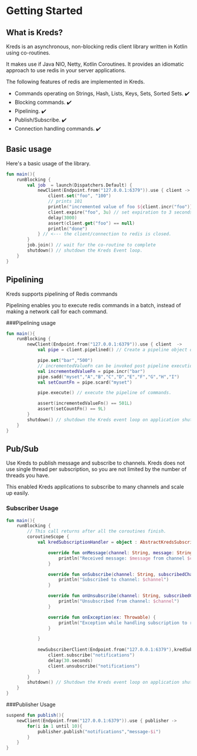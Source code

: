 # Getting Started 

## What is Kreds?

Kreds is an asynchronous, non-blocking redis client library written in Kotlin using co-routines.

It makes use if Java NIO, Netty, Kotlin Coroutines. It provides an idiomatic approach to use redis in your server applications.

The following features of redis are implemented in Kreds.

* Commands operating on Strings, Hash, Lists, Keys, Sets, Sorted Sets. ✔️
* Blocking commands. ✔️
* Pipelining. ✔️
* Publish/Subscribe. ✔️
* Connection handling commands. ✔️

## Basic usage 
Here's a basic usage of the library.

```kotlin title="Basic Usage"
fun main(){
    runBlocking {
        val job  = launch(Dispatchers.Default) {
            newClient(Endpoint.from("127.0.0.1:6379")).use { client ->
                client.set("foo", "100")
                // prints 101
                println("incremented value of foo ${client.incr("foo")}") 
                client.expire("foo", 3u) // set expiration to 3 seconds
                delay(3000)
                assert(client.get("foo") == null)
                println("done")
            } // <--- the client/connection to redis is closed.
        }
        job.join() // wait for the co-routine to complete
        shutdown() // shutdown the Kreds Event loop.
    }
}
```

## Pipelining

Kreds supports pipelining of Redis commands

Pipelining enables you to execute redis commands in a batch, instead of making a network call for each command.

###Pipelining usage

```kotlin title="Pipeline Execution"
fun main(){
    runBlocking {
        newClient(Endpoint.from("127.0.0.1:6379")).use { client  ->
            val pipe = client.pipelined() // Create a pipeline object on this client connection.

            pipe.set("bar","500")
            // incrementedValueFn can be invoked post pipeline execution to get command result.
            val incrementedValueFn = pipe.incr("bar")  
            pipe.sadd("myset","A","B","C","D","E","F","G","H","I")
            val setCountFn = pipe.scard("myset")

            pipe.execute() // execute the pipeline of commands.

            assert(incrementedValueFn() == 501L)
            assert(setCountFn() == 9L)
        }
        shutdown() // shutdown the Kreds event loop on application shutdown.
    }
}
```

## Pub/Sub

Use Kreds to publish message and subscribe to channels.
Kreds does not use single thread per subscription, so you are not limited by the number of threads you have.

This enabled Kreds applications to subscribe to many channels and scale up easily.

### Subscriber Usage

```kotlin title="Redis Subscriber"
fun main(){
    runBlocking {
        // This call returns after all the coroutines finish.
        coroutineScope {
            val kredSubscriptionHandler = object : AbstractKredsSubscriber() {

                override fun onMessage(channel: String, message: String) {
                    println("Received message: $message from channel $channel")
                }

                override fun onSubscribe(channel: String, subscribedChannels: Long) {
                    println("Subscribed to channel: $channel")
                }

                override fun onUnsubscribe(channel: String, subscribedChannels: Long) {
                    println("Unsubscribed from channel: $channel")
                }

                override fun onException(ex: Throwable) {
                    println("Exception while handling subscription to redis: ${ex.stackTrace}")
                }

            }
            
            newSubscriberClient(Endpoint.from("127.0.0.1:6379"),kredSubscriptionHandler).use { client ->
                client.subscribe("notifications")
                delay(30.seconds)
                client.unsubscribe("notifications")
            }
        }
        shutdown() // Shutdown the Kreds event loop on application shutdown.
    }
}
```

###Publisher Usage

```kotlin title="Redis Publisher"
suspend fun publish(){
    newClient(Endpoint.from("127.0.0.1:6379")).use { publisher ->
        for(i in 1 until 10){
            publisher.publish("notifications","message-$i")
        }
    }
}
```